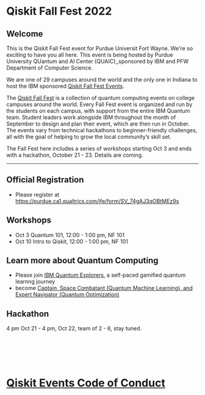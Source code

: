 # Qiskit Fall Fest 2022

## Welcome
This is the Qiskit Fall Fest event for Purdue Universit Fort Wayne. We're so exciting to have you all here. This event is being hosted by Purdue University QUantum and AI Center (QUAIC),,sponsored by IBM and PFW Department of Computer Science. 

We are one of 29 campuses around the world and the only one in Indiana to host the IBM sponsored [Qiskit Fall Fest Events](https://qiskit.org/events/fall-fest/).

The [Qiskit Fall Fest](https://medium.com/qiskit/introducing-the-qiskit-fall-fest-feb8456b557) is a collection of quantum computing events on college campuses around the world. Every Fall Fest event is organized and run by the students on each campus, with support from the entire IBM Quantum team. Student leaders work alongside IBM throughout the month of September to design and plan their event, which are then run in October. The events vary from technical hackathons to beginner-friendly challenges, all with the goal of helping to grow the local community’s skill set.

The Fall Fest here includes a series of workshops starting Oct 3 and ends with a hackathon, October 21 - 23. Details are coming.

--------------------------------
## Official Registration
- Please register at https://purdue.ca1.qualtrics.com/jfe/form/SV_74gAJ3qOBtMEz9s

## Workshops
- Oct 3 Quantum 101, 12:00 - 1:00 pm, NF 101
- Oct 10 Intro to Qiskit, 12:00 - 1:00 pm, NF 101

## Learn more about Quantum Computing
- Please join [IBM Quantum Explorers](http://qisk.it/quantum-explorers), a self-paced gamified quantum learnng journey
- become [Captain, Space Combatant (Quantum Machine Learning), and Expert Navigator (Quantum Optimization)](https://ibm.ent.box.com/v/qe-attendee-guide)
## Hackathon
4 pm Oct 21 - 4 pm, Oct 22, team of 2 - 6, stay tuned.

<br>

<br><br>
# [Qiskit Events Code of Conduct](https://github.com/Qiskit/qiskit/blob/master/CODE_OF_CONDUCT.md)
